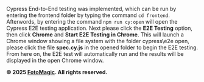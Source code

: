 Cypress End-to-End testing was implemented, which can be run by entering the frontend folder by typing the command ``` cd frontend ```. Afterwords, by entering the command ``` npm run cy:open ``` will open the Cypress E2E testing application. Next please click the **E2E Testing** option, then click **Chrome** and **Start E2E Testing in Chrome**. This will launch a Chrome window showing a file system with the folder cypress\e2e open, please click the file **spec.cy.js** in the opened folder to begin the E2E testing. From here on, the E2E test will automatically run and the results will be displayed in the open Chrome window. 

**© 2025 [FotoMagic](https://ambitious-dune-0f7fde21e.6.azurestaticapps.net/). All rights reserved.**